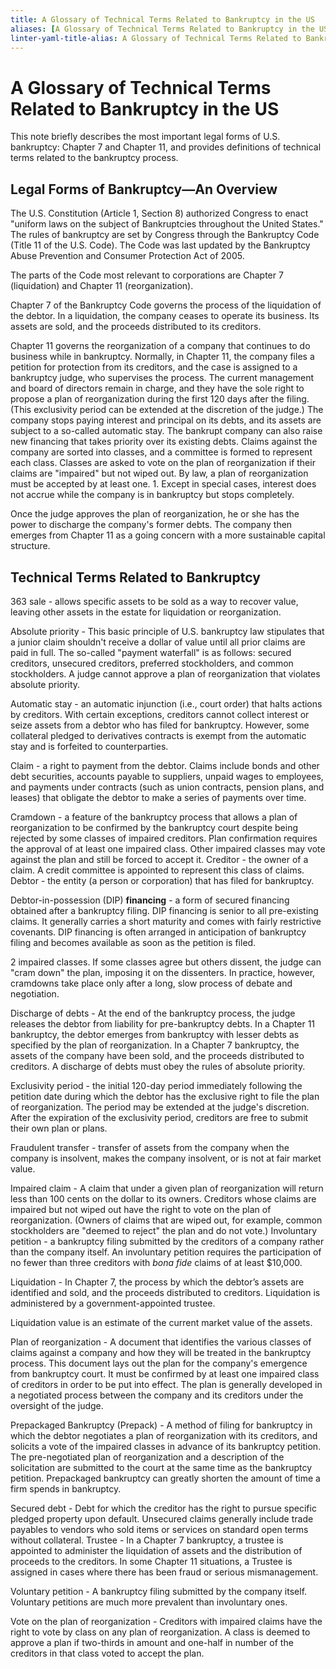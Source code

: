 ```yaml
---
title: A Glossary of Technical Terms Related to Bankruptcy in the US
aliases: [A Glossary of Technical Terms Related to Bankruptcy in the US]
linter-yaml-title-alias: A Glossary of Technical Terms Related to Bankruptcy in the US
---
```


# A Glossary of Technical Terms Related to Bankruptcy in the US

This note briefly describes the most important legal forms of U.S. bankruptcy: Chapter 7 and Chapter 11, and provides definitions of technical terms related to the bankruptcy process.

## Legal Forms of Bankruptcy—An Overview

The U.S. Constitution (Article 1, Section 8) authorized Congress to enact "uniform laws on the subject of Bankruptcies throughout the United States." The rules of bankruptcy are set by Congress through the Bankruptcy Code (Title 11 of the U.S. Code). The Code was last updated by the Bankruptcy Abuse Prevention and Consumer Protection Act of 2005.

The parts of the Code most relevant to corporations are Chapter 7 (liquidation) and Chapter 11 
(reorganization).

Chapter 7 of the Bankruptcy Code governs the process of the liquidation of the debtor. In a liquidation, the company ceases to operate its business. Its assets are sold, and the proceeds distributed to its creditors. 

Chapter 11 governs the reorganization of a company that continues to do business while in bankruptcy. Normally, in Chapter 11, the company files a petition for protection from its creditors, and the case is assigned to a bankruptcy judge, who supervises the process. The current management and board of directors remain in charge, and they have the sole right to propose a plan of reorganization during the first 120 days after the filing. (This exclusivity period can be extended at the discretion of the judge.)
The company stops paying interest and principal on its debts, and its assets are subject to a so-called automatic stay. The bankrupt company can also raise new financing that takes priority over its existing debts. Claims against the company are sorted into classes, and a committee is formed to represent each class. Classes are asked to vote on the plan of reorganization if their claims are "impaired" but not wiped out. By law, a plan of reorganization must be accepted by at least one. 1. Except in special cases, interest does not accrue while the company is in bankruptcy but stops completely.


Once the judge approves the plan of reorganization, he or she has the power to discharge the company's former debts. The company then emerges from Chapter 11 as a going concern with a more sustainable capital structure.

## Technical Terms Related to Bankruptcy

363 sale - allows specific assets to be sold as a way to recover value, leaving other assets in the estate for liquidation or reorganization.

Absolute priority - This basic principle of U.S. bankruptcy law stipulates that a junior claim shouldn't receive a dollar of value until all prior claims are paid in full. The so-called "payment waterfall" is as follows: secured creditors, unsecured creditors, preferred stockholders, and common stockholders. A judge cannot approve a plan of reorganization that violates absolute priority.

Automatic stay - an automatic injunction (i.e., court order) that halts actions by creditors. With certain exceptions, creditors cannot collect interest or seize assets from a debtor who has filed for bankruptcy. However, some collateral pledged to derivatives contracts is exempt from the automatic stay and is forfeited to counterparties.

Claim - a right to payment from the debtor. Claims include bonds and other debt securities, accounts payable to suppliers, unpaid wages to employees, and payments under contracts (such as union contracts, pension plans, and leases) that obligate the debtor to make a series of payments over time.

Cramdown - a feature of the bankruptcy process that allows a plan of reorganization to be confirmed by the bankruptcy court despite being rejected by some classes of impaired creditors. Plan confirmation requires the approval of at least one impaired class. Other impaired classes may vote against the plan and still be forced to accept it. Creditor - the owner of a claim. A credit committee is appointed to represent this class of claims. Debtor - the entity (a person or corporation) that has filed for bankruptcy.

Debtor-in-possession (DIP) **financing** - a form of secured financing obtained after a bankruptcy filing. DIP financing is senior to all pre-existing claims. It generally carries a short maturity and comes with fairly restrictive covenants. DIP financing is often arranged in anticipation of bankruptcy filing and becomes available as soon as the petition is filed.

2 impaired classes. If some classes agree but others dissent, the judge can "cram down" the plan, imposing it on the dissenters. In practice, however, cramdowns take place only after a long, slow process of debate and negotiation.

Discharge of debts - At the end of the bankruptcy process, the judge releases the debtor from liability for pre-bankruptcy debts. In a Chapter 11 bankruptcy, the debtor emerges from bankruptcy with lesser debts as specified by the plan of reorganization. In a Chapter 7 bankruptcy, the assets of the company have been sold, and the proceeds distributed to creditors. A discharge of debts must obey the rules of absolute priority.

Exclusivity period - the initial 120-day period immediately following the petition date during which the debtor has the exclusive right to file the plan of reorganization. The period may be extended at the judge's discretion. After the expiration of the exclusivity period, creditors are free to submit their own plan or plans.

Fraudulent transfer - transfer of assets from the company when the company is insolvent, makes the company insolvent, or is not at fair market value.

Impaired claim - A claim that under a given plan of reorganization will return less than 100 cents on the dollar to its owners. Creditors whose claims are impaired but not wiped out have the right to vote on the plan of reorganization. (Owners of claims that are wiped out, for example, common stockholders are "deemed to reject" the plan and do not vote.)
Involuntary petition - a bankruptcy filing submitted by the creditors of a company rather than the company itself. An involuntary petition requires the participation of no fewer than three creditors with *bona fide* claims of at least $10,000.

Liquidation - In Chapter 7, the process by which the debtor’s assets are identified and sold, and the proceeds distributed to creditors. Liquidation is administered by a government-appointed trustee.

Liquidation value is an estimate of the current market value of the assets.

Plan of reorganization - A document that identifies the various classes of claims against a company and how they will be treated in the bankruptcy process. This document lays out the plan for the company's emergence from bankruptcy court. It must be confirmed by at least one impaired class of creditors in order to be put into effect. The plan is generally developed in a negotiated process between the company and its creditors under the oversight of the judge.

Prepackaged Bankruptcy (Prepack) - A method of filing for bankruptcy in which the debtor negotiates a plan of reorganization with its creditors, and solicits a vote of the impaired classes in advance of its bankruptcy petition. The pre-negotiated plan of reorganization and a description of the solicitation are submitted to the court at the same time as the bankruptcy petition. Prepackaged bankruptcy can greatly shorten the amount of time a firm spends in bankruptcy.

Secured debt - Debt for which the creditor has the right to pursue specific pledged property upon default. Unsecured claims generally include trade payables to vendors who sold items or services on standard open terms without collateral. Trustee - In a Chapter 7 bankruptcy, a trustee is appointed to administer the liquidation of assets and the distribution of proceeds to the creditors. In some Chapter 11 situations, a Trustee is assigned in cases where there has been fraud or serious mismanagement.

Voluntary petition - A bankruptcy filing submitted by the company itself. Voluntary petitions are much more prevalent than involuntary ones.

Vote on the plan of reorganization - Creditors with impaired claims have the right to vote by class on any plan of reorganization. A class is deemed to approve a plan if two-thirds in amount and one-half in number of the creditors in that class voted to accept the plan.